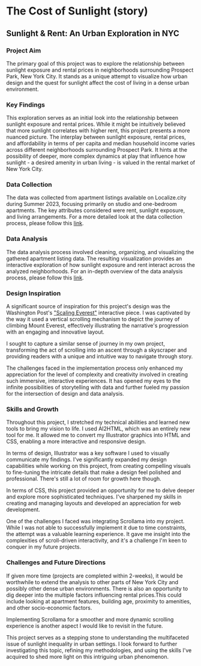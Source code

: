 # The Cost of Sunlight (story)


## Sunlight & Rent: An Urban Exploration in NYC

### Project Aim

The primary goal of this project was to explore the relationship between sunlight exposure and rental prices in neighborhoods surrounding Prospect Park, New York City. It stands as a unique attempt to visualize how urban design and the quest for sunlight affect the cost of living in a dense urban environment.

### Key Findings

This exploration serves as an initial look into the relationship between sunlight exposure and rental prices. While it might be intuitively believed that more sunlight correlates with higher rent, this project presents a more nuanced picture. The interplay between sunlight exposure, rental prices, and affordability in terms of per capita and median household income varies across different neighborhoods surrounding Prospect Park. It hints at the possibility of deeper, more complex dynamics at play that influence how sunlight - a desired amenity in urban living - is valued in the rental market of New York City.

### Data Collection

The data was collected from apartment listings available on Localize.city during Summer 2023, focusing primarily on studio and one-bedroom apartments. The key attributes considered were rent, sunlight exposure, and living arrangements. For a more detailed look at the data collection process, please follow this [link](https://github.com/lei10003/cost-of-sunlight-story/blob/main/Cost%20of%20Sunlight%20Analysis-2.ipynb).

### Data Analysis

The data analysis process involved cleaning, organizing, and visualizing the gathered apartment listing data. The resulting visualization provides an interactive exploration of how sunlight exposure and rent interact across the analyzed neighborhoods. For an in-depth overview of the data analysis process, please follow this [link](https://lei10003.github.io/the-cost-of-sunlight/).

### Design Inspiration

A significant source of inspiration for this project's design was the Washington Post's ["Scaling Everest"](https://www.washingtonpost.com/graphics/world/scaling-everest/) interactive piece. I was captivated by the way it used a vertical scrolling mechanism to depict the journey of climbing Mount Everest, effectively illustrating the narrative's progression with an engaging and innovative layout.

I sought to capture a similar sense of journey in my own project, transforming the act of scrolling into an ascent through a skyscraper and providing readers with a unique and intuitive way to navigate through story.

The challenges faced in the implementation process only enhanced my appreciation for the level of complexity and creativity involved in creating such immersive, interactive experiences. It has opened my eyes to the infinite possibilities of storytelling with data and further fueled my passion for the intersection of design and data analysis.

### Skills and Growth

Throughout this project, I stretched my technical abilities and learned new tools to bring my vision to life. I used AI2HTML, which was an entirely new tool for me. It allowed me to convert my Illustrator graphics into HTML and CSS, enabling a more interactive and responsive design.

In terms of design, Illustrator was a key software I used to visually communicate my findings. I've significantly expanded my design capabilities while working on this project, from creating compelling visuals to fine-tuning the intricate details that make a design feel polished and professional. There's still a lot of room for growth here though. 

In terms of CSS, this project provided an opportunity for me to delve deeper and explore more sophisticated techniques. I've sharpened my skills in creating and managing layouts and developed an appreciation for web development.

One of the challenges I faced was integrating Scrollama into my project. While I was not able to successfully implement it due to time constraints, the attempt was a valuable learning experience. It gave me insight into the complexities of scroll-driven interactivity, and it's a challenge I'm keen to conquer in my future projects.

### Challenges and Future Directions

If given more time (projects are completed within 2-weeks), it would be worthwhile to extend the analysis to other parts of New York City and possibly other dense urban environments. There is also an opportunity to dig deeper into the multiple factors influencing rental prices.This could include looking at apartment features, building age, proximity to amenities, and other socio-economic factors.

Implementing Scrollama for a smoother and more dynamic scrolling experience is another aspect I would like to revisit in the future.

This project serves as a stepping stone to understanding the multifaceted issue of sunlight inequality in urban settings. I look forward to further investigating this topic, refining my methodologies, and using the skills I've acquired to shed more light on this intriguing urban phenomenon.
